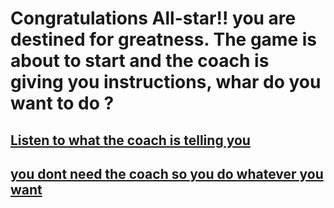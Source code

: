 # Congratulations All-star!! you are destined for greatness. The game is about to start and the coach is giving you instructions, whar do you want to do ?
## [Listen to what the coach is telling you](recognition.md) 
## [you dont need the coach so you do whatever you want](tore-acl.md)